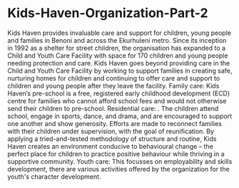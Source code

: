# Kids-Haven-Organization-Part-2
Kids Haven provides invaluable care and support for children, young people and families in Benoni and across the Ekurhuleni metro. Since its inception in 1992 as a shelter for street children, the organisation has expanded to a Child and Youth Care Facility with space for 170 children and young people needing protection and care.
Kids Haven goes beyond providing care in the Child and Youth Care Facility by working to support families in creating safe, nurturing homes for children and continuing to offer care and support to children and young people after they leave the facility.
Family care: Kids Haven’s pre-school is a free, registered early childhood development (ECD) centre for families who cannot afford school fees and would not otherwise send their children to pre-school.
Residential care: . The children attend school, engage in sports, dance, and drama, and are encouraged to support one another and show generosity. Efforts are made to reconnect families with their children under supervision, with the goal of reunification. By applying a tried-and-tested methodology of structure and routine, Kids Haven creates an environment conducive to behavioural change – the perfect place for children to practice positive behaviour while thriving in a supportive community.
Youth care: This focusses on employability and skills development, there are various activities offered by the organization for the youth's character development.
